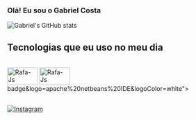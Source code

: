 ### Olá! Eu sou o Gabriel Costa 


![Gabriel's GitHub stats](https://github-readme-stats.vercel.app/api?username=GabrielC0sta&show_icons=true&theme=dark)

## Tecnologias que eu uso no meu dia

<div style=display:"inline_block"><br/>
  <img align="center" alt="Rafa-Js" height="40" width="70" src="https://img.shields.io/badge/Java-ED8B00?style=for-the-badge&logo=java&logoColor=white">
  <img align="center" alt="Rafa-Js" height="40" width="70" src="https://img.shields.io/badge/MySQL-00000F?style=for-the-badge&logo=mysql&logoColor=white">
  badge&logo=apache%20netbeans%20IDE&logoColor=white">
 
  
  </div>
  
  ##
  
 [![Instagram](https://img.shields.io/badge/Instagram-E4405F?style=for-the-badge&logo=instagram&logoColor=white)](https://www.instagram.com/gabriel__c0sta/)

